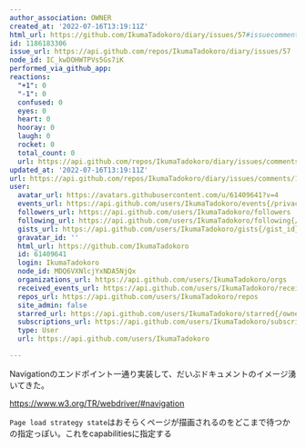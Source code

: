 ```yaml
---
author_association: OWNER
created_at: '2022-07-16T13:19:11Z'
html_url: https://github.com/IkumaTadokoro/diary/issues/57#issuecomment-1186183306
id: 1186183306
issue_url: https://api.github.com/repos/IkumaTadokoro/diary/issues/57
node_id: IC_kwDOHWTPVs5Gs7iK
performed_via_github_app: 
reactions:
  "+1": 0
  "-1": 0
  confused: 0
  eyes: 0
  heart: 0
  hooray: 0
  laugh: 0
  rocket: 0
  total_count: 0
  url: https://api.github.com/repos/IkumaTadokoro/diary/issues/comments/1186183306/reactions
updated_at: '2022-07-16T13:19:11Z'
url: https://api.github.com/repos/IkumaTadokoro/diary/issues/comments/1186183306
user:
  avatar_url: https://avatars.githubusercontent.com/u/61409641?v=4
  events_url: https://api.github.com/users/IkumaTadokoro/events{/privacy}
  followers_url: https://api.github.com/users/IkumaTadokoro/followers
  following_url: https://api.github.com/users/IkumaTadokoro/following{/other_user}
  gists_url: https://api.github.com/users/IkumaTadokoro/gists{/gist_id}
  gravatar_id: ''
  html_url: https://github.com/IkumaTadokoro
  id: 61409641
  login: IkumaTadokoro
  node_id: MDQ6VXNlcjYxNDA5NjQx
  organizations_url: https://api.github.com/users/IkumaTadokoro/orgs
  received_events_url: https://api.github.com/users/IkumaTadokoro/received_events
  repos_url: https://api.github.com/users/IkumaTadokoro/repos
  site_admin: false
  starred_url: https://api.github.com/users/IkumaTadokoro/starred{/owner}{/repo}
  subscriptions_url: https://api.github.com/users/IkumaTadokoro/subscriptions
  type: User
  url: https://api.github.com/users/IkumaTadokoro

---
```

Navigationのエンドポイント一通り実装して、だいぶドキュメントのイメージ湧いてきた。

https://www.w3.org/TR/webdriver/#navigation

`Page load strategy state`はおそらくページが描画されるのをどこまで待つかの指定っぽい。これをcapabilitiesに指定する

